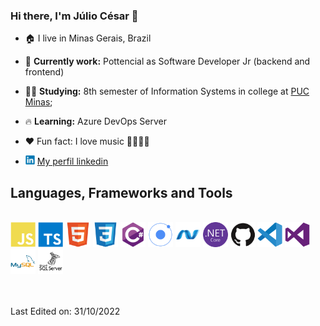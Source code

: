 ### Hi there, I'm Júlio César 👋

- :house: I live in Minas Gerais, Brazil

- 🔭 **Currently work:** Pottencial as Software Developer Jr (backend and frontend) 

- :man_student: **Studying:** 8th semester of Information Systems in college at [PUC Minas](https://www.pucminas.br/destaques/Paginas/default.aspx);

- :fire: **Learning:** Azure DevOps Server

- ❤️ Fun fact: I love music 🎼🎸🎷🎹
- <img width="15" height="15" src="https://raw.githubusercontent.com/devicons/devicon/master/icons/linkedin/linkedin-original.svg"> [My perfil linkedin](https://www.linkedin.com/in/juliocesarmf/)

## Languages, Frameworks and Tools 
<div style="display: inline_block"><br>
  <img alt="" width="40" height="40" style="max-width:100%;" src="https://raw.githubusercontent.com/devicons/devicon/master/icons/javascript/javascript-plain.svg">
  <img alt="" width="40" height="40" style="max-width:100%;" src="https://raw.githubusercontent.com/devicons/devicon/master/icons/typescript/typescript-plain.svg">
  <img alt="" width="40" height="40" style="max-width:100%;" src="https://raw.githubusercontent.com/devicons/devicon/master/icons/html5/html5-original.svg">
  <img alt="" width="40" height="40" style="max-width:100%;" src="https://raw.githubusercontent.com/devicons/devicon/master/icons/css3/css3-original.svg">
  <img alt="" width="40" height="40" style="max-width:100%;" src="https://raw.githubusercontent.com/devicons/devicon/master/icons/csharp/csharp-original.svg">
  <img src="https://raw.githubusercontent.com/devicons/devicon/master/icons/ionic/ionic-original.svg" alt="" width="40" height="40" style="max-width:100%;">
<img src="https://raw.githubusercontent.com/devicons/devicon/master/icons/dot-net/dot-net-original.svg" alt="" width="40" height="40" style="max-width:100%;">
<img src="https://raw.githubusercontent.com/devicons/devicon/master/icons/dotnetcore/dotnetcore-original.svg" alt="" width="40" height="40" style="max-width:100%;">
  <img src="https://github.com/devicons/devicon/blob/master/icons/github/github-original.svg" alt="" width="40" height="40" style="max-width:100%;">
  <img src="https://github.com/devicons/devicon/blob/master/icons/vscode/vscode-original.svg" alt="" width="40" height="40" style="max-width:100%;">
   <img src="https://github.com/devicons/devicon/blob/master/icons/visualstudio/visualstudio-plain.svg" alt="" width="40" height="40" style="max-width:100%;">
  <img src="https://github.com/devicons/devicon/blob/master/icons/mysql/mysql-original-wordmark.svg" alt="" width="40" height="40" style="max-width:100%;">
  <img src="https://github.com/devicons/devicon/blob/master/icons/microsoftsqlserver/microsoftsqlserver-plain-wordmark.svg" alt="" width="40" height="40" style="max-width:100%;">
</div>

<br>
<br>
<p> Last Edited on: 31/10/2022 </p>


